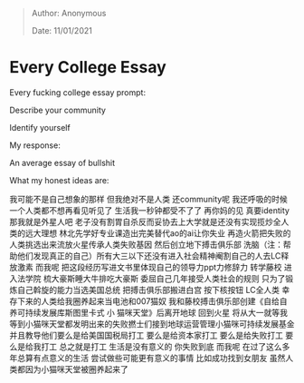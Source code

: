 > Author: Anonymous
>
> Date: 11/01/2021


# Every College Essay

Every fucking college essay prompt:

Describe your community

Identify yourself



My response: 

An average essay of bullshit



What my honest ideas are:

我可能不是自己想象的那样 但我绝对不是人类 还community呢 我还呼吸的时候一个人类都不想再看见听见了 生活我一秒钟都受不了了 再你妈的见 真要identity那我就是外星人吧 老子没有割胃自杀反而妥协去上大学就是还没有实现揽炒全人类的远大理想 林北先学好专业课造出完美替代ao的ai让你失业 再造火箭把失败的人类挑选出来流放火星传承人类失败基因 然后创立地下搏击俱乐部 洗脑（注：帮助他们发现真正的自己）所有大三以下还没有进入社会精神阉割自己的人去LC释放激素 而我呢 把这段经历写进文书里体现自己的领导力ppt力修辞力 转学藤校 进入法学院 梳大豪斯睡大牛排吃大豪斯 委屈自己几年接受人类社会的规则 只为了锻炼自己斡旋的能力当选美国总统 把搏击俱乐部搬进白宫 按下核按钮 LC全人类 幸存下来的人类给我圈养起来当电池和007猫奴 我和藤校搏击俱乐部创建《自给自养可持续发展库斯图里卡式 小 猫咪天堂》后离开地球 回到火星 将从大一就等我等到小猫咪天堂都发明出来的失败撚士们接到地球运营管理小猫咪可持续发展基金 并且教导他们要么是给美国国税局打工 要么是给资本家打工 要么是给失败打工 要么是给我打工 总之就是打工 生活是没有意义的 你失败到底 而我呢 在过了这么多年总算有点意义的生活 尝试做些可能更有意义的事情 比如成功找到女朋友 虽然人类都因为小猫咪天堂被圈养起来了